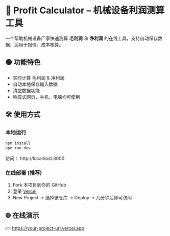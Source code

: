 
# 🚀 Profit Calculator – 机械设备利润测算工具

一个帮助机械设备厂家快速测算 **毛利润** 和 **净利润** 的在线工具，支持自动保存数据，适用于报价、成本核算。

## 🟢 功能特色
- 实时计算 毛利润 & 净利润
- 自动本地保存输入数据
- 清空数据功能
- 响应式网页，手机、电脑均可使用

## 🛠️ 使用方式

### 本地运行
```bash
npm install
npm run dev
```
访问： http://localhost:3000

### 在线部署 (推荐)
1. Fork 本项目到你的 GitHub
2. 登录 [Vercel](https://vercel.com)
3. New Project → 选择该仓库 → Deploy → 几分钟后即可访问

## 🌐 在线演示
👉 https://your-project-url.vercel.app
